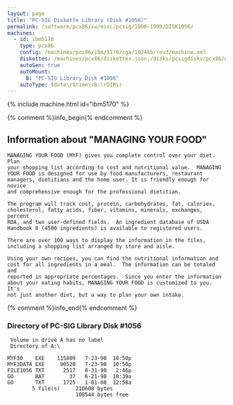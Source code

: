 ```yaml
---
layout: page
title: "PC-SIG Diskette Library (Disk #1056)"
permalink: /software/pcx86/sw/misc/pcsig/1000-1999/DISK1056/
machines:
  - id: ibm5170
    type: pcx86
    config: /machines/pcx86/ibm/5170/cga/1024kb/rev3/machine.xml
    diskettes: /machines/pcx86/diskettes.json,/disks/pcsigdisks/pcx86/diskettes.json
    autoGen: true
    autoMount:
      B: "PC-SIG Library Disk #1056"
    autoType: $date\r$time\rB:\rDIR\r
---
```


{% include machine.html id="ibm5170" %}

{% comment %}info_begin{% endcomment %}

## Information about "MANAGING YOUR FOOD"

    MANAGING YOUR FOOD (MYF) gives you complete control over your diet. Plan
    your shopping list according to cost and nutritional value.  MANAGING
    YOUR FOOD is designed for use by food manufacturers, restaurant
    managers, dietitians and the home user. It is friendly enough for novice
    and comprehensive enough for the professional dietitian.
    
    The program will track cost, protein, carbohydrates, fat, calories,
    cholesterol, fatty acids, fiber, vitamins, minerals, exchanges, percent
    RDA, and two user-defined fields.  An ingredient database of USDA
    Handbook 8 (4500 ingredients) is available to registered users.
    
    There are over 100 ways to display the information in the files,
    including a shopping list arranged by store and aisle.
    
    Using your own recipes, you can find the nutritional information and
    cost for all ingredients in a meal.  The information can be totaled and
    reported in appropriate percentages.  Since you enter the information
    about your eating habits, MANAGING YOUR FOOD is customized to you.  It's
    not just another diet, but a way to plan your own intake.
{% comment %}info_end{% endcomment %}


### Directory of PC-SIG Library Disk #1056

     Volume in drive A has no label
     Directory of A:\

    MYF30    EXE    115809   7-23-90  10:50p
    MYF3DATA EXE     90520   7-23-90  10:50p
    FILE1056 TXT      2517   8-31-90   2:46p
    GO       BAT        37   6-21-90  10:39a
    GO       TXT      1725   1-01-80  12:58a
            5 file(s)     210608 bytes
                          108544 bytes free
